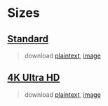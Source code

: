 # Sizes  
## [Standard](x)  
> download [plaintext](x), [image](x)

## [4K Ultra HD](x)  
> download [plaintext](x), [image](x)  
